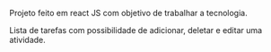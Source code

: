 Projeto feito em react JS com objetivo de trabalhar a tecnologia.

Lista de tarefas com possibilidade de adicionar, deletar e editar uma atividade.
